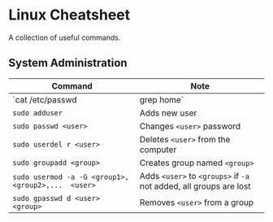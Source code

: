 # Linux Cheatsheet

A collection of useful commands.

## System Administration

| Command | Note |
| -----   | ----- |
| `cat /etc/passwd | grep home`  | List all users and filters those who have `/home/` dir
| `sudo adduser`                  | Adds new user
| `sudo passwd <user>`            | Changes `<user>` password
| `sudo userdel r <user>`         |  Deletes `<user>` from the computer
| `sudo groupadd <group>`         | Creates group named `<group>`
| `sudo usermod -a -G <group1>, <group2>,...  <user>`  | Adds `<user>` to `<groups>` if `-a` not added, all groups are lost
| `sudo gpasswd d <user> <group>`   | Removes `<user>` from a group

